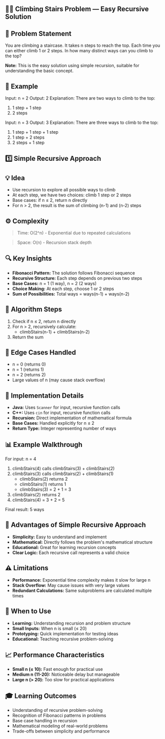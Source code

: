 ## 🏃‍♂️ Climbing Stairs Problem — Easy Recursive Solution

## 📘 Problem Statement
You are climbing a staircase. It takes n steps to reach the top. Each time you can either climb 1 or 2 steps. In how many distinct ways can you climb to the top?

**Note:** This is the easy solution using simple recursion, suitable for understanding the basic concept.

## 🧪 Example
Input: n = 2
Output: 2
Explanation: There are two ways to climb to the top:
1. 1 step + 1 step
2. 2 steps

Input: n = 3
Output: 3
Explanation: There are three ways to climb to the top:
1. 1 step + 1 step + 1 step
2. 1 step + 2 steps
3. 2 steps + 1 step

## 1️⃣ Simple Recursive Approach
## 💡 Idea
* Use recursion to explore all possible ways to climb
* At each step, we have two choices: climb 1 step or 2 steps
* Base cases: if n ≤ 2, return n directly
* For n > 2, the result is the sum of climbing (n-1) and (n-2) steps

## ⚙️ Complexity
 >Time: O(2^n) - Exponential due to repeated calculations

 >Space: O(n) - Recursion stack depth

## 🔍 Key Insights
* **Fibonacci Pattern:** The solution follows Fibonacci sequence
* **Recursive Structure:** Each step depends on previous two steps
* **Base Cases:** n = 1 (1 way), n = 2 (2 ways)
* **Choice Making:** At each step, choose 1 or 2 steps
* **Sum of Possibilities:** Total ways = ways(n-1) + ways(n-2)

## 📝 Algorithm Steps
1. Check if n ≤ 2, return n directly
2. For n > 2, recursively calculate:
   - climbStairs(n-1) + climbStairs(n-2)
3. Return the sum

## 🎯 Edge Cases Handled
* n = 0 (returns 0)
* n = 1 (returns 1)
* n = 2 (returns 2)
* Large values of n (may cause stack overflow)

## 🔧 Implementation Details
* **Java:** Uses `Scanner` for input, recursive function calls
* **C++:** Uses `cin` for input, recursive function calls
* **Recursion:** Direct implementation of mathematical formula
* **Base Cases:** Handled explicitly for n ≤ 2
* **Return Type:** Integer representing number of ways

## 📊 Example Walkthrough
For input: n = 4

1. climbStairs(4) calls climbStairs(3) + climbStairs(2)
2. climbStairs(3) calls climbStairs(2) + climbStairs(1)
   - climbStairs(2) returns 2
   - climbStairs(1) returns 1
   - climbStairs(3) = 2 + 1 = 3
3. climbStairs(2) returns 2
4. climbStairs(4) = 3 + 2 = 5

Final result: 5 ways

## 🚀 Advantages of Simple Recursive Approach
* **Simplicity:** Easy to understand and implement
* **Mathematical:** Directly follows the problem's mathematical structure
* **Educational:** Great for learning recursion concepts
* **Clear Logic:** Each recursive call represents a valid choice

## ⚠️ Limitations
* **Performance:** Exponential time complexity makes it slow for large n
* **Stack Overflow:** May cause issues with very large values
* **Redundant Calculations:** Same subproblems are calculated multiple times

## 🔄 When to Use
* **Learning:** Understanding recursion and problem structure
* **Small Inputs:** When n is small (≤ 20)
* **Prototyping:** Quick implementation for testing ideas
* **Educational:** Teaching recursive problem-solving

## 📈 Performance Characteristics
* **Small n (≤ 10):** Fast enough for practical use
* **Medium n (11-20):** Noticeable delay but manageable
* **Large n (> 20):** Too slow for practical applications

## 🎓 Learning Outcomes
* Understanding of recursive problem-solving
* Recognition of Fibonacci patterns in problems
* Base case handling in recursion
* Mathematical modeling of real-world problems
* Trade-offs between simplicity and performance
